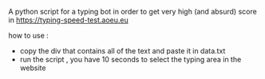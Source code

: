 A python script for a typing bot in order to get very high (and absurd) score in https://typing-speed-test.aoeu.eu

how to use : 
- copy the div that contains all of the text and paste it in data.txt
- run the script , you have 10 seconds to select the typing area in the website
